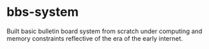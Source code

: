 # bbs-system
Built basic bulletin board system from scratch under computing and memory constraints reflective of the era of the early internet.
